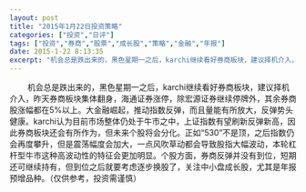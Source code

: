 ```yaml
---
layout: post
title: "2015年1月22日投资策略"
categories: ["投资","日评"]
tags: ["投资","券商","股票","成长股","策略","金融","年报"]
date: 2015-1-22 8:13:35
excerpt: "机会总是跌出来的，黑色星期一之后，karchi继续看好券商板块，建议择机介入，昨天券商板块集体翻身，……"
---
```

&nbsp;&nbsp;&nbsp;&nbsp;&nbsp;&nbsp;&nbsp;&nbsp;机会总是跌出来的，黑色星期一之后，karchi继续看好券商板块，建议择机介入，昨天券商板块集体翻身，海通证券涨停，除宏源证券继续停牌外，其余券商股涨幅都在5%以上。大金融崛起，推动指数反弹，而且量能有所放大，反弹势头健康。karchi认为目前市场整体仍处于牛市之中，上证指数有望刷新反弹新高，因此券商板块还会有所作为，但未来个股将会分化。正如“530”不是顶，之后指数仍会再度攀升，但是震荡幅度会加大，一点风吹草动都会导致股指大幅波动，本轮杠杆型牛市这种高波动性的特征会更加明显。个股方面，券商反弹并没有到位，短期还可继续持有，但到位之后就要考虑逐步换股了，关注中小盘成长股，尤其是年报预增品种。（仅供参考，投资需谨慎）